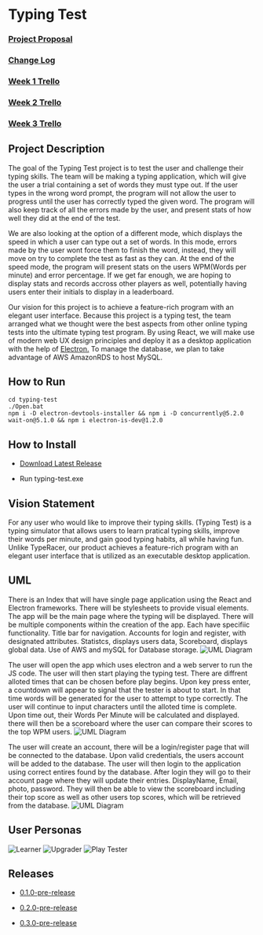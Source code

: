 # Typing Test
### [Project Proposal](https://github.com/CIS3296SoftwareDesignF21/feedback-on-proposals-section-001-m-w-11-am/issues/14)
### [Change Log](https://github.com/CIS3296SoftwareDesignF21/prj-01-typingtest/blob/main/CHANGELOG.md)
### [Week 1 Trello](https://github.com/CIS3296SoftwareDesignF21/prj-01-typingtest/blob/main/Week1.md)
### [Week 2 Trello](https://github.com/CIS3296SoftwareDesignF21/prj-01-typingtest/blob/main/Week2.md)
### [Week 3 Trello](https://github.com/CIS3296SoftwareDesignF21/prj-01-typingtest/blob/main/Week3.md)


## Project Description

The goal of the Typing Test project is to test the user and challenge their typing skills. 
The team will be making a typing application, which will give the user a trial containing a set of words they must type out.
If the user types in the wrong word prompt, the program will not allow the user to progress until the user has correctly typed the given word.
The program will also keep track of all the errors made by the user, and present stats of how well they did at the end of the test.

We are also looking at the option of a different mode, which displays the speed in which a user can type out a set of words.
In this mode, errors made by the user wont force them to finish the word, instead, they will move on try to complete the test as fast as they can.
At the end of the speed mode, the program will present stats on the users WPM(Words per minute) and error percentage.
If we get far enough, we are hoping to display stats and records accross other players as well,
potentially having users enter their initials to display in a leaderboard.

Our vision for this project is to achieve a feature-rich program with an elegant user interface. 
Because this project is a typing test, the team arranged what we thought were the best aspects from other online typing tests into the ultimate typing test program.
By using React, we will make use of modern web UX design principles and deploy it as a desktop application with the help of [Electron.](https://www.electronjs.org)
To manage the database, we plan to take advantage of AWS AmazonRDS to host MySQL.


## How to Run
```
cd typing-test
./Open.bat
npm i -D electron-devtools-installer && npm i -D concurrently@5.2.0 wait-on@5.1.0 && npm i electron-is-dev@1.2.0
```
## How to Install
- [Download Latest Release](https://github.com/CIS3296SoftwareDesignF21/prj-01-typingtest/releases/download/v0.3.0-pre-release/typing-test-win32-x64.zip)
 
- Run typing-test.exe

## Vision Statement

For any user who would like to improve their typing skills. (Typing Test) is a typing simulator that allows users to learn pratical typing skills, improve their words per minute, and gain good typing habits, all while having fun. Unlike TypeRacer, our product achieves a feature-rich program with an elegant user interface that is utilized as an executable desktop application. 

## UML
There is an Index that will have single page application using the React and Electron frameworks. There will be stylesheets to provide visual elements. The app will be the main page where the typing will be displayed. There will be multiple components within the creation of the app. Each have specifiic functionality. Title bar for navigation. Accounts for login and register, with designated attributes. Statistcs, displays users data, Scoreboard, displays global data. Use of AWS and mySQL for Database storage.
![UML Diagram](TypingTest_UML.png)

The user will open the app which uses electron and a web server to run the JS code. The user will then start playing the typing test. There are diffrent alloted times that can be chosen before play begins. Upon key press enter, a countdown will appear to signal that the tester is about to start. In that time words will be generated for the user to attempt to type correctly. The user will continue to input characters until the alloted time is complete. Upon time out, their Words Per Minute will be calculated and displayed. there will then be a scoreboard where the user can compare their scores to the top WPM users.
![UML Diagram](UML_Sequence_1-Game.png)

The user will create an account, there will be a login/register page that will be connected to the database. Upon valid credentials, the users account will be added to the database. The user will then login to the application using correct entires found by the database. After login they will go to their account page where they will update their entries. DisplayName, Email, photo, password. They will then be able to view the scoreboard including their top score as well as other users top scores, which will be retrieved from the database.
![UML Diagram](UML_Sequence_2-Account.png)

## User Personas

![Learner](User_Persona-Learner.png)
![Upgrader](User_Persona-Upgrader.png)
![Play Tester](User_Persona-Playtester.png)


## Releases
- [0.1.0-pre-release](https://github.com/CIS3296SoftwareDesignF21/prj-01-typingtest/releases/download/v0.1.0/typing-test-win32-x64.rar)

- [0.2.0-pre-release](https://github.com/CIS3296SoftwareDesignF21/prj-01-typingtest/releases/download/v0.2.0-pre-release/typing-test-win32-x64.zip)

- [0.3.0-pre-release](https://github.com/CIS3296SoftwareDesignF21/prj-01-typingtest/releases/download/v0.3.0-pre-release/typing-test-win32-x64.zip)

